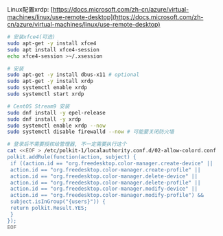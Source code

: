 Linux配置xrdp: [https://docs.microsoft.com/zh-cn/azure/virtual-machines/linux/use-remote-desktop](https://docs.microsoft.com/zh-cn/azure/virtual-machines/linux/use-remote-desktop)

```bash
# 安装xfce4(可选)
sudo apt-get -y install xfce4
sudo apt install xfce4-session
echo xfce4-session >~/.xsession

# 安装
sudo apt-get -y install dbus-x11 # optional
sudo apt-get -y install xrdp
sudo systemctl enable xrdp
sudo systemctl start xrdp
```

```bash
# CentOS Stream9 安装
sudo dnf install -y epel-release
sudo dnf install -y xrdp
sudo systemctl enable xrdp --now
sudo systemctl disable firewalld --now # 可能要关闭防火墙
```

```bash
# 登录后不需要授权给管理器, 不一定需要执行这个
cat <<EOF > /etc/polkit-1/localauthority.conf.d/02-allow-colord.conf
polkit.addRule(function(action, subject) {
 if ((action.id == "org.freedesktop.color-manager.create-device" ||
 action.id == "org.freedesktop.color-manager.create-profile" ||
 action.id == "org.freedesktop.color-manager.delete-device" ||
 action.id == "org.freedesktop.color-manager.delete-profile" ||
 action.id == "org.freedesktop.color-manager.modify-device" ||
 action.id == "org.freedesktop.color-manager.modify-profile") &&
 subject.isInGroup("{users}")) {
 return polkit.Result.YES;
 }
});
EOF
```
